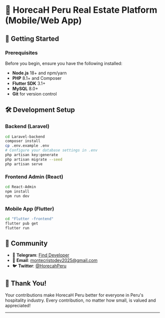 # 🤝 HorecaH Peru Real Estate Platform (Mobile/Web App)

## 🚀 Getting Started

### Prerequisites

Before you begin, ensure you have the following installed:

- **Node.js** 18+ and npm/yarn
- **PHP** 8.1+ and Composer
- **Flutter SDK** 3.1+
- **MySQL** 8.0+
- **Git** for version control


## 🛠️ Development Setup

### Backend (Laravel)
```bash
cd Laravel-backend
composer install
cp .env.example .env
# Configure your database settings in .env
php artisan key:generate
php artisan migrate --seed
php artisan serve
```

### Frontend Admin (React)
```bash
cd React-Admin
npm install
npm run dev
```

### Mobile App (Flutter)
```bash
cd "Flutter -frontend"
flutter pub get
flutter run
```


## 💬 Community

- 💬 **Telegram**: [Find Developer](https://t.me/alpha_T0108)
- 📧 **Email**: montecristodev2025@gmail.com
- 🐦 **Twitter**: [@HorecahPeru](https://twitter.com/horecahperu)


## 🙏 Thank You!

Your contributions make HorecaH Peru better for everyone in Peru's hospitality industry. Every contribution, no matter how small, is valued and appreciated!

---
